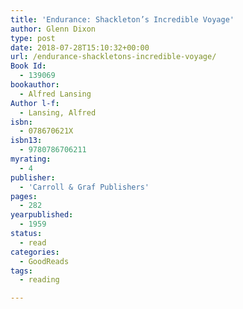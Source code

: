 ```yaml
---
title: 'Endurance: Shackleton’s Incredible Voyage'
author: Glenn Dixon
type: post
date: 2018-07-28T15:10:32+00:00
url: /endurance-shackletons-incredible-voyage/
Book Id:
  - 139069
bookauthor:
  - Alfred Lansing
Author l-f:
  - Lansing, Alfred
isbn:
  - 078670621X
isbn13:
  - 9780786706211
myrating:
  - 4
publisher:
  - 'Carroll & Graf Publishers'
pages:
  - 282
yearpublished:
  - 1959
status:
  - read
categories:
  - GoodReads
tags:
  - reading

---
```

